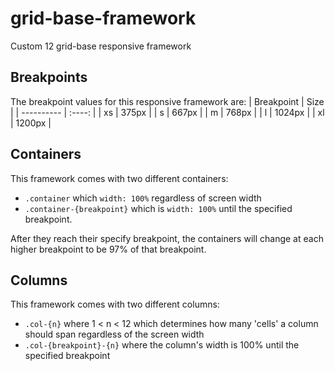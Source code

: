 # grid-base-framework

Custom 12 grid-base responsive framework

## Breakpoints

The breakpoint values for this responsive framework are:
| Breakpoint | Size |
| ---------- | :----: |
| xs | 375px |
| s | 667px |
| m | 768px |
| l | 1024px |
| xl | 1200px |

## Containers

This framework comes with two different containers:

- `.container` which `width: 100%` regardless of screen width
- `.container-{breakpoint}` which is `width: 100%` until the specified breakpoint.

After they reach their specify breakpoint, the containers will change at each higher breakpoint to be 97% of that breakpoint.

## Columns

This framework comes with two different columns:

- `.col-{n}` where 1 < n < 12 which determines how many 'cells' a column should span regardless of the screen width
- `.col-{breakpoint}-{n}` where the column's width is 100% until the specified breakpoint
